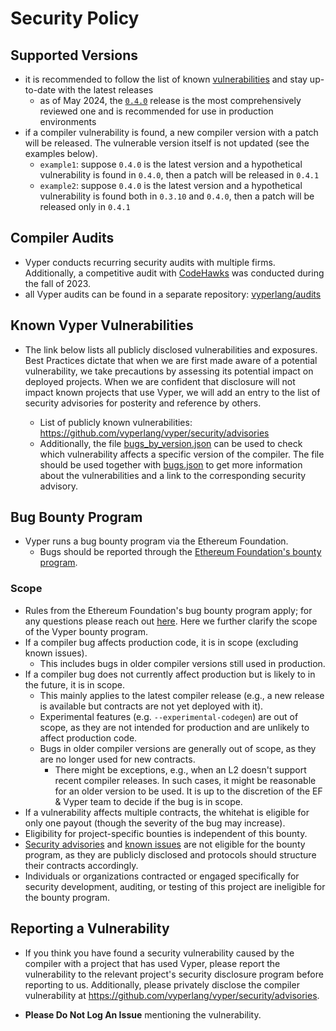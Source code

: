 # Security Policy

## Supported Versions

- it is recommended to follow the list of known [vulnerabilities](https://github.com/vyperlang/vyper/security/advisories) and stay up-to-date with the latest releases
  - as of May 2024, the [`0.4.0`](https://github.com/vyperlang/vyper/releases/tag/v0.4.0) release is the most comprehensively reviewed one and is recommended for use in production environments
- if a compiler vulnerability is found, a new compiler version with a patch will be released. The vulnerable version itself is not updated (see the examples below).
  - `example1`: suppose `0.4.0` is the latest version and a hypothetical vulnerability is found in `0.4.0`, then a patch will be released in `0.4.1`
  - `example2`: suppose `0.4.0` is the latest version and a hypothetical vulnerability is found both in `0.3.10` and `0.4.0`, then a patch will be released only in `0.4.1`

## Compiler Audits

- Vyper conducts recurring security audits with multiple firms. Additionally, a competitive audit with [CodeHawks](https://www.codehawks.com/contests/cll5rujmw0001js08menkj7hc) was conducted during the fall of 2023.
- all Vyper audits can be found in a separate repository: [vyperlang/audits](https://github.com/vyperlang/audits)


## Known Vyper Vulnerabilities

- The link below lists all publicly disclosed vulnerabilities and exposures.
Best Practices dictate that when we are first made aware of a potential vulnerability,
we take precautions by assessing its potential impact on deployed projects.
When we are confident that disclosure will not impact known projects that use Vyper,
we will add an entry to the list of security advisories for posterity and reference by others.

  - List of publicly known vulnerabilities: https://github.com/vyperlang/vyper/security/advisories
  - Additionally, the file [bugs_by_version.json](./docs/bugs_by_version.json) can be used to check which vulnerability affects a specific version of the compiler. The file should be used together with [bugs.json](./docs/bugs.json) to get more information about the vulnerabilities and a link to the corresponding security advisory.

## Bug Bounty Program
- Vyper runs a bug bounty program via the Ethereum Foundation.
  - Bugs should be reported through the [Ethereum Foundation's bounty program](https://ethereum.org/bug-bounty).

### Scope
- Rules from the Ethereum Foundation's bug bounty program apply; for any questions please reach out [here](mailto:bounty@ethereum.org). Here we further clarify the scope of the Vyper bounty program.
- If a compiler bug affects production code, it is in scope (excluding known issues).
  - This includes bugs in older compiler versions still used in production.
- If a compiler bug does not currently affect production but is likely to in the future, it is in scope.
  - This mainly applies to the latest compiler release (e.g., a new release is available but contracts are not yet deployed with it).
  - Experimental features (e.g. `--experimental-codegen`) are out of scope, as they are not intended for production and are unlikely to affect production code.
  - Bugs in older compiler versions are generally out of scope, as they are no longer used for new contracts.
    - There might be exceptions, e.g., when an L2 doesn't support recent compiler releases. In such cases, it might be reasonable for an older version to be used. It is up to the discretion of the EF & Vyper team to decide if the bug is in scope.
- If a vulnerability affects multiple contracts, the whitehat is eligible for only one payout (though the severity of the bug may increase).
- Eligibility for project-specific bounties is independent of this bounty.
- [Security advisories](https://github.com/vyperlang/vyper/security/advisories) and [known issues](https://github.com/vyperlang/vyper/issues) are not eligible for the bounty program, as they are publicly disclosed and protocols should structure their contracts accordingly.
- Individuals or organizations contracted or engaged specifically for security development, auditing, or testing of this project are ineligible for the bounty program.

## Reporting a Vulnerability

- If you think you have found a security vulnerability caused by the compiler with a project that has used Vyper,
please report the vulnerability to the relevant project's security disclosure program before reporting to us. Additionally, please privately disclose the compiler vulnerability at https://github.com/vyperlang/vyper/security/advisories.

- **Please Do Not Log An Issue** mentioning the vulnerability.